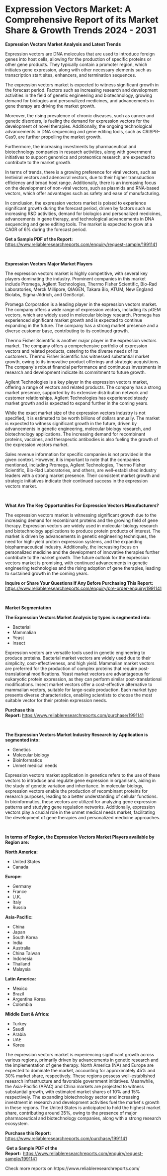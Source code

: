 <p><h1>Expression Vectors Market: A Comprehensive Report of its Market Share & Growth Trends 2024 - 2031</h1></p><p><strong>Expression Vectors Market Analysis and Latest Trends</strong></p>
<p><p>Expression vectors are DNA molecules that are used to introduce foreign genes into host cells, allowing for the production of specific proteins or other gene products. They typically contain a promoter region, which initiates gene expression, along with other necessary elements such as transcription start sites, enhancers, and termination sequences.</p><p>The expression vectors market is expected to witness significant growth in the forecast period. Factors such as increasing research and development activities in the field of genetic engineering and biotechnology, growing demand for biologics and personalized medicines, and advancements in gene therapy are driving the market growth.</p><p>Moreover, the rising prevalence of chronic diseases, such as cancer and genetic disorders, is fueling the demand for expression vectors for the development of novel therapies. Additionally, the ongoing technological advancements in DNA sequencing and gene editing tools, such as CRISPR-Cas9, are further propelling the market growth.</p><p>Furthermore, the increasing investments by pharmaceutical and biotechnology companies in research activities, along with government initiatives to support genomics and proteomics research, are expected to contribute to the market growth.</p><p>In terms of trends, there is a growing preference for viral vectors, such as lentiviral vectors and adenoviral vectors, due to their higher transduction efficiency and broad host range. Additionally, there is an increasing focus on the development of non-viral vectors, such as plasmids and RNA-based vectors, which offer advantages such as safety and ease of manufacturing.</p><p>In conclusion, the expression vectors market is poised to experience significant growth during the forecast period, driven by factors such as increasing R&D activities, demand for biologics and personalized medicines, advancements in gene therapy, and technological advancements in DNA sequencing and gene editing tools. The market is expected to grow at a CAGR of 6% during the forecast period.</p></p>
<p><strong>Get a Sample PDF of the Report:&nbsp;</strong> <a href="https://www.reliableresearchreports.com/enquiry/request-sample/1991141">https://www.reliableresearchreports.com/enquiry/request-sample/1991141</a></p>
<p>&nbsp;</p>
<p><strong>Expression Vectors Major Market Players</strong></p>
<p><p>The expression vectors market is highly competitive, with several key players dominating the industry. Prominent companies in this market include Promega, Agilent Technologies, Thermo Fisher Scientific, Bio-Rad Laboratories, Merck Millipore, QIAGEN, Takara Bio, ATUM, New England Biolabs, Sigma-Aldrich, and GenScript. </p><p>Promega Corporation is a leading player in the expression vectors market. The company offers a wide range of expression vectors, including its pGEM vectors, which are widely used in molecular biology research. Promega has experienced significant market growth and is expected to continue expanding in the future. The company has a strong market presence and a diverse customer base, contributing to its continued growth.</p><p>Thermo Fisher Scientific is another major player in the expression vectors market. The company offers a comprehensive portfolio of expression vectors and related products, catering to the diverse needs of its customers. Thermo Fisher Scientific has witnessed substantial market growth, owing to its innovative product offerings and strategic acquisitions. The company's robust financial performance and continuous investments in research and development indicate its commitment to future growth.</p><p>Agilent Technologies is a key player in the expression vectors market, offering a range of vectors and related products. The company has a strong market presence, supported by its extensive distribution network and customer relationships. Agilent Technologies has experienced steady market growth and is expected to expand further in the coming years.</p><p>While the exact market size of the expression vectors industry is not specified, it is estimated to be worth billions of dollars annually. The market is expected to witness significant growth in the future, driven by advancements in genetic engineering, molecular biology research, and biotechnology applications. The increasing demand for recombinant proteins, vaccines, and therapeutic antibodies is also fueling the growth of the expression vectors market.</p><p>Sales revenue information for specific companies is not provided in the given context. However, it is important to note that the companies mentioned, including Promega, Agilent Technologies, Thermo Fisher Scientific, Bio-Rad Laboratories, and others, are well-established industry leaders with a strong market presence. Their consistent market growth and strategic initiatives indicate their continued success in the expression vectors market.</p></p>
<p>&nbsp;</p>
<p><strong>What Are The Key Opportunities For Expression Vectors Manufacturers?</strong></p>
<p><p>The expression vectors market is witnessing significant growth due to the increasing demand for recombinant proteins and the growing field of gene therapy. Expression vectors are widely used in molecular biology research and biotechnology applications to produce protein products of interest. The market is driven by advancements in genetic engineering techniques, the need for high-yield protein expression systems, and the expanding biopharmaceutical industry. Additionally, the increasing focus on personalized medicine and the development of innovative therapies further contribute to the market growth. The future outlook for the expression vectors market is promising, with continued advancements in genetic engineering technologies and the rising adoption of gene therapies, leading to sustained growth in the coming years.</p></p>
<p><strong>Inquire or Share Your Questions If Any Before Purchasing This Report:</strong> <a href="https://www.reliableresearchreports.com/enquiry/pre-order-enquiry/1991141">https://www.reliableresearchreports.com/enquiry/pre-order-enquiry/1991141</a></p>
<p>&nbsp;</p>
<p><strong>Market Segmentation</strong></p>
<p><strong>The Expression Vectors Market Analysis by types is segmented into:</strong></p>
<p><ul><li>Bacterial</li><li>Mammalian</li><li>Yeast</li><li>Insect</li></ul></p>
<p><p>Expression vectors are versatile tools used in genetic engineering to produce proteins. Bacterial market vectors are widely used due to their simplicity, cost-effectiveness, and high yield. Mammalian market vectors are preferred for the production of complex proteins that require post-translational modifications. Yeast market vectors are advantageous for eukaryotic protein expression, as they can perform similar post-translational modifications. Insect market vectors offer a cost-effective alternative to mammalian vectors, suitable for large-scale production. Each market type presents diverse characteristics, enabling scientists to choose the most suitable vector for their protein expression needs.</p></p>
<p><strong>Purchase this Report:&nbsp;</strong><a href="https://www.reliableresearchreports.com/purchase/1991141">https://www.reliableresearchreports.com/purchase/1991141</a></p>
<p>&nbsp;</p>
<p><strong>The Expression Vectors Market Industry Research by Application is segmented into:</strong></p>
<p><ul><li>Genetics</li><li>Molecular biology</li><li>Bioinformatics</li><li>Unmet medical needs</li></ul></p>
<p><p>Expression vectors market application in genetics refers to the use of these vectors to introduce and regulate gene expression in organisms, aiding in the study of genetic variation and inheritance. In molecular biology, expression vectors enable the production of recombinant proteins for research purposes, leading to a better understanding of cellular functions. In bioinformatics, these vectors are utilized for analyzing gene expression patterns and studying gene regulation networks. Additionally, expression vectors play a crucial role in the unmet medical needs market, facilitating the development of gene therapies and personalized medicine approaches.</p></p>
<p>&nbsp;</p>
<p><strong>In terms of Region, the Expression Vectors Market Players available by Region are:</strong></p>
<p>
    <p> <strong> North America: </strong>
        <ul>
            <li>United States</li>
            <li>Canada</li>
        </ul>
        </p> 
    <p> <strong> Europe: </strong>
        <ul>
            <li>Germany</li>
            <li>France</li>
            <li>U.K.</li>
            <li>Italy</li>
            <li>Russia</li>
        </ul>
        </p> 
    <p> <strong> Asia-Pacific: </strong>
        <ul>
            <li>China</li>
            <li>Japan</li>
            <li>South Korea</li>
            <li>India</li>
            <li>Australia</li>
            <li>China Taiwan</li>
            <li>Indonesia</li>
            <li>Thailand</li>
            <li>Malaysia</li>
        </ul>
        </p> 
    <p> <strong> Latin America: </strong>
        <ul>
            <li>Mexico</li>
            <li>Brazil</li>
            <li>Argentina Korea</li>
            <li>Colombia</li>
        </ul>
        </p> 
    <p> <strong> Middle East & Africa: </strong>
        <ul>
            <li>Turkey</li>
            <li>Saudi</li>
            <li>Arabia</li>
            <li>UAE</li>
            <li>Korea</li>
        </ul>
    </p>
    </p>
<p><p>The expression vectors market is experiencing significant growth across various regions, primarily driven by advancements in genetic research and the implementation of gene therapy. North America (NA) and Europe are expected to dominate the market, accounting for approximately 45% and 30% market share, respectively. These regions possess well-established research infrastructure and favorable government initiatives. Meanwhile, the Asia-Pacific (APAC) and China markets are projected to witness substantial growth, with estimated market shares of 10% and 15% respectively. The expanding biotechnology sector and increasing investment in research and development activities fuel the market's growth in these regions. The United States is anticipated to hold the highest market share, contributing around 35%, owing to the presence of major pharmaceutical and biotechnology companies, along with a strong research ecosystem.</p></p>
<p><strong>Purchase this Report: </strong><a href="https://www.reliableresearchreports.com/purchase/1991141">https://www.reliableresearchreports.com/purchase/1991141</a></p>
<p>&nbsp;<strong>Get a Sample PDF of the Report:&nbsp;&nbsp;</strong><a href="https://www.reliableresearchreports.com/enquiry/request-sample/1991141">https://www.reliableresearchreports.com/enquiry/request-sample/1991141</a></p>
<p><strong></strong></p>
<p>Check more reports on https://www.reliableresearchreports.com/</p>